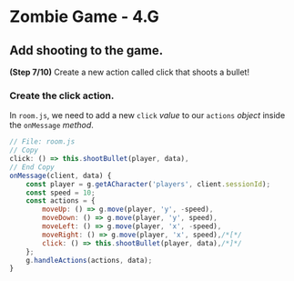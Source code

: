 # Zombie Game - 4.G

## Add shooting to the game.

**(Step 7/10)** Create a new action called click that shoots a bullet!

### Create the click action.

In `room.js`, we need to add a new `click` _value_ to our `actions` _object_ inside the `onMessage` _method_.

``` javascript
// File: room.js
// Copy
click: () => this.shootBullet(player, data),
// End Copy
onMessage(client, data) {
	const player = g.getACharacter('players', client.sessionId);
	const speed = 10;
	const actions = {
		moveUp: () => g.move(player, 'y', -speed),
		moveDown: () => g.move(player, 'y', speed),
		moveLeft: () => g.move(player, 'x', -speed),
		moveRight: () => g.move(player, 'x', speed),/*[*/
		click: () => this.shootBullet(player, data),/*]*/
	};
	g.handleActions(actions, data);
}
```
